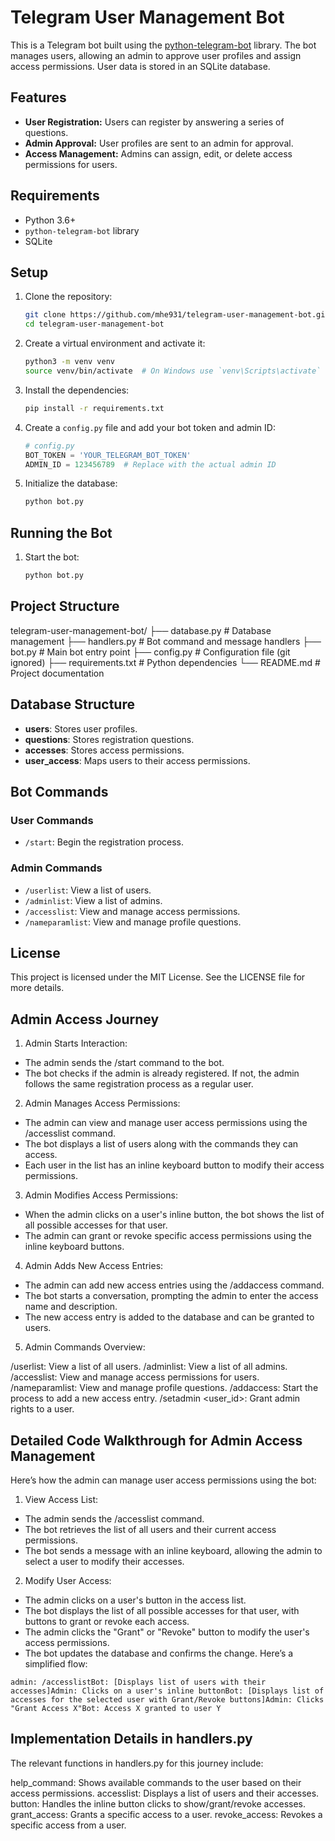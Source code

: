 # Telegram User Management Bot

This is a Telegram bot built using the [python-telegram-bot](https://github.com/python-telegram-bot/python-telegram-bot) library. The bot manages users, allowing an admin to approve user profiles and assign access permissions. User data is stored in an SQLite database.

## Features

- **User Registration:** Users can register by answering a series of questions.
- **Admin Approval:** User profiles are sent to an admin for approval.
- **Access Management:** Admins can assign, edit, or delete access permissions for users.

## Requirements

- Python 3.6+
- `python-telegram-bot` library
- SQLite

## Setup

1. Clone the repository:
    ```bash
    git clone https://github.com/mhe931/telegram-user-management-bot.git
    cd telegram-user-management-bot
    ```

2. Create a virtual environment and activate it:
    ```bash
    python3 -m venv venv
    source venv/bin/activate  # On Windows use `venv\Scripts\activate`
    ```

3. Install the dependencies:
    ```bash
    pip install -r requirements.txt
    ```

4. Create a `config.py` file and add your bot token and admin ID:
    ```python
    # config.py
    BOT_TOKEN = 'YOUR_TELEGRAM_BOT_TOKEN'
    ADMIN_ID = 123456789  # Replace with the actual admin ID
    ```

5. Initialize the database:
    ```bash
    python bot.py
    ```

## Running the Bot

1. Start the bot:
    ```bash
    python bot.py
    ```

## Project Structure

telegram-user-management-bot/
├── database.py # Database management
├── handlers.py # Bot command and message handlers
├── bot.py # Main bot entry point
├── config.py # Configuration file (git ignored)
├── requirements.txt # Python dependencies
└── README.md # Project documentation

## Database Structure

- **users**: Stores user profiles.
- **questions**: Stores registration questions.
- **accesses**: Stores access permissions.
- **user_access**: Maps users to their access permissions.

## Bot Commands

### User Commands

- `/start`: Begin the registration process.

### Admin Commands

- `/userlist`: View a list of users.
- `/adminlist`: View a list of admins.
- `/accesslist`: View and manage access permissions.
- `/nameparamlist`: View and manage profile questions.

## License

This project is licensed under the MIT License. See the LICENSE file for more details.

## Admin Access Journey
1. Admin Starts Interaction:

* The admin sends the /start command to the bot.
* The bot checks if the admin is already registered. If not, the admin follows the same registration process as a regular user.
2. Admin Manages Access Permissions:

* The admin can view and manage user access permissions using the /accesslist command.
* The bot displays a list of users along with the commands they can access.
* Each user in the list has an inline keyboard button to modify their access permissions.
3. Admin Modifies Access Permissions:

* When the admin clicks on a user's inline button, the bot shows the list of all possible accesses for that user.
* The admin can grant or revoke specific access permissions using the inline keyboard buttons.
4. Admin Adds New Access Entries:

* The admin can add new access entries using the /addaccess command.
* The bot starts a conversation, prompting the admin to enter the access name and description.
* The new access entry is added to the database and can be granted to users.
5. Admin Commands Overview:

/userlist: View a list of all users.
/adminlist: View a list of all admins.
/accesslist: View and manage access permissions for users.
/nameparamlist: View and manage profile questions.
/addaccess: Start the process to add a new access entry.
/setadmin <user_id>: Grant admin rights to a user.
## Detailed Code Walkthrough for Admin Access Management
Here’s how the admin can manage user access permissions using the bot:

1. View Access List:

* The admin sends the /accesslist command.
* The bot retrieves the list of all users and their current access permissions.
* The bot sends a message with an inline keyboard, allowing the admin to select a user to modify their accesses.
2. Modify User Access:

* The admin clicks on a user's button in the access list.
* The bot displays the list of all possible accesses for that user, with buttons to grant or revoke each access.
* The admin clicks the "Grant" or "Revoke" button to modify the user's access permissions.
* The bot updates the database and confirms the change.
Here’s a simplified flow:

```vbnet
admin: /accesslistBot: [Displays list of users with their accesses]Admin: Clicks on a user's inline buttonBot: [Displays list of accesses for the selected user with Grant/Revoke buttons]Admin: Clicks "Grant Access X"Bot: Access X granted to user Y
```

## Implementation Details in handlers.py
The relevant functions in handlers.py for this journey include:

help_command: Shows available commands to the user based on their access permissions.
accesslist: Displays a list of users and their accesses.
button: Handles the inline button clicks to show/grant/revoke accesses.
grant_access: Grants a specific access to a user.
revoke_access: Revokes a specific access from a user.
